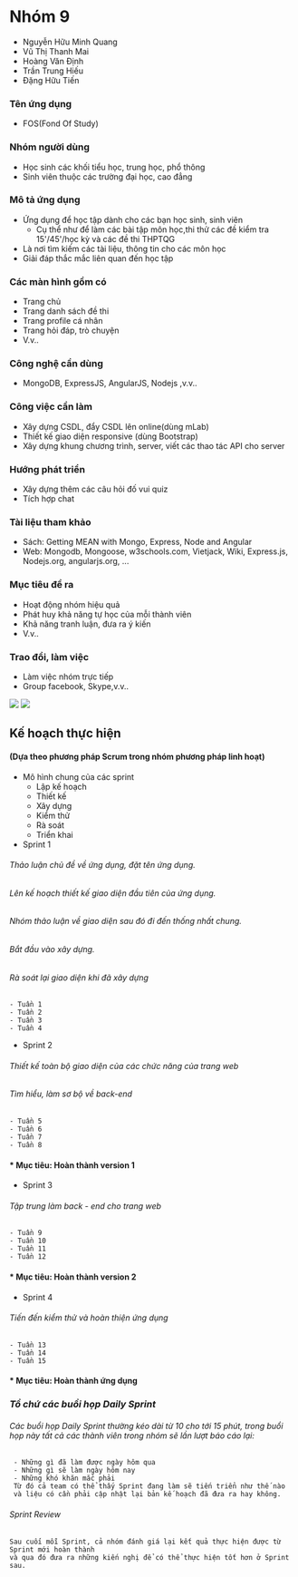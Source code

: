 # Nhóm 9
- Nguyễn Hữu Minh Quang
- Vũ Thị Thanh Mai
- Hoàng Văn Định
- Trần Trung Hiếu
- Đặng Hữu Tiến
### Tên ứng dụng
- FOS(Fond Of Study)
### Nhóm người dùng
- Học sinh các khối tiểu học, trung học, phổ thông
- Sinh viên thuộc các trường đại học, cao đẳng
### Mô tả ứng dụng
- Ứng dụng để học tập dành cho các bạn học sinh, sinh viên
  - Cụ thể như để làm các bài tập môn học,thi thử các đề kiểm tra 15'/45'/học kỳ và các đề thi THPTQG
- Là nơi tìm kiếm các tài liệu, thông tin cho các môn học
- Giải đáp thắc mắc liên quan đến học tập 
### Các màn hình gồm có
- Trang chủ 
- Trang danh sách đề thi 
- Trang profile cá nhân
- Trang hỏi đáp, trò chuyện
 - V.v..
 ### Công nghệ cần dùng 
 - MongoDB, ExpressJS, AngularJS, Nodejs ,v.v..
 ### Công việc cần làm 
 - Xây dựng CSDL, đẩy CSDL lên online(dùng mLab)
 - Thiết kế giao diện responsive (dùng Bootstrap)
 - Xây dựng khung chương trình, server, viết các thao tác API cho server
 ### Hướng phát triển
 - Xây dựng thêm các câu hỏi đố vui quiz
 - Tích hợp chat
 ### Tài liệu tham khảo
 - Sách: Getting MEAN with Mongo, Express, Node and Angular
 - Web: Mongodb, Mongoose, w3schools.com, Vietjack, Wiki, Express.js, Nodejs.org, angularjs.org, ...
 ### Mục tiêu đề ra
 - Hoạt động nhóm hiệu quả
 - Phát huy khả năng tự học của mỗi thành viên
 - Khả năng tranh luận, đưa ra ý kiến
 - V.v..
 ### Trao đổi, làm việc
 - Làm việc nhóm trực tiếp
 - Group facebook, Skype,v.v..
 
 <img src="https://uphinhnhanh.com/images/2019/02/13/FOS1.png">
 <img src="https://uphinhnhanh.com/images/2019/02/13/FOS2.png">
 
 ## Kế hoạch thực hiện
 #### (Dựa theo phương pháp Scrum trong nhóm phương pháp linh hoạt)
- Mô hình chung của các sprint
  - Lập kế hoạch
  - Thiết kế 
  - Xây dựng
  - Kiểm thử 
  - Rà soát
  - Triển khai
- Sprint 1
###### Thảo luận chủ đề về ứng dụng, đặt tên ứng dụng.
###### Lên kế hoạch thiết kế giao diện đầu tiên của ứng dụng.
###### Nhóm thảo luận về giao diện sau đó đi đến thống nhất chung.
###### Bắt đầu vào xây dựng.
###### Rà soát lại giao diện khi đã xây dựng
    - Tuần 1
    - Tuần 2
    - Tuần 3
    - Tuần 4
- Sprint 2
###### Thiết kế toàn bộ giao diện của các chức năng của trang web
###### Tìm hiểu, làm sơ bộ về back-end
    - Tuần 5
    - Tuần 6
    - Tuần 7
    - Tuần 8
#### * Mục tiêu: Hoàn thành version 1   
- Sprint 3
###### Tập trung làm back - end cho trang web
    - Tuần 9
    - Tuần 10
    - Tuần 11
    - Tuần 12
#### * Mục tiêu: Hoàn thành version 2    

- Sprint 4
###### Tiến đến kiểm thử và hoàn thiện ứng dụng
    - Tuần 13
    - Tuần 14
    - Tuần 15
#### * Mục tiêu: Hoàn thành ứng dụng


### *Tổ chứ các buổi họp Daily Sprint*
###### Các buổi họp Daily Sprint thường kéo dài từ 10 cho tới 15 phút,  trong buổi họp này tất cả các thành viên trong nhóm sẽ lần lượt báo cáo lại:
     - Những gì đã làm được ngày hôm qua
     - Những gì sẽ làm ngày hôm nay
     - Những khó khăn mắc phải
     Từ đó cả team có thể thấy Sprint đang làm sẽ tiến triển như thế nào 
     và liệu có cần phải cập nhật lại bản kế hoạch đã đưa ra hay không. 

###### Sprint Review
    Sau cuối mỗi Sprint, cả nhóm đánh giá lại kết quả thực hiện được từ Sprint mới hoàn thành 
    và qua đó đưa ra những kiến nghị để có thể thực hiện tốt hơn ở Sprint sau.
     
